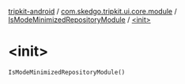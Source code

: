 [tripkit-android](../../index.md) / [com.skedgo.tripkit.ui.core.module](../index.md) / [IsModeMinimizedRepositoryModule](index.md) / [&lt;init&gt;](./-init-.md)

# &lt;init&gt;

`IsModeMinimizedRepositoryModule()`